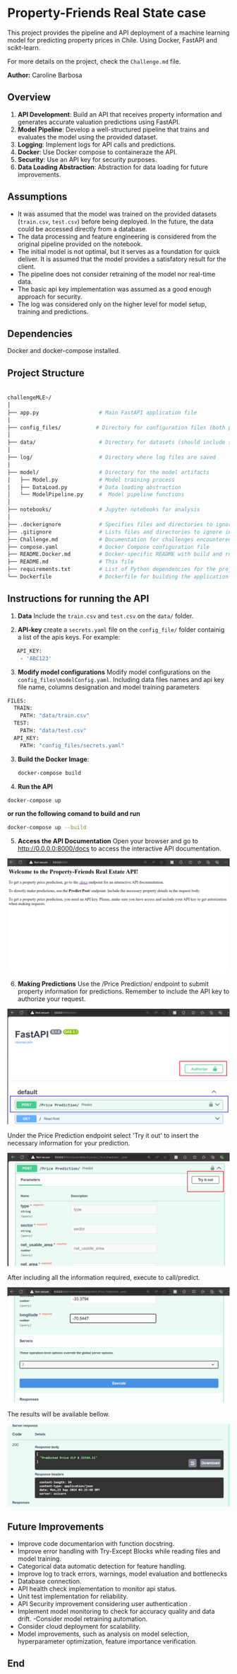 # Property-Friends Real State case

This project provides the pipeline and API deployment of a machine learning model for predicting property prices in Chile. Using Docker, FastAPI and scikt-learn. 

For more details on the project, check the `Challenge.md` file.

**Author:** Caroline Barbosa
## Overview

1. **API Development**: Build an API that receives property information and generates accurate valuation predictions using FastAPI.
2. **Model Pipeline**: Develop a well-structured pipeline that trains and evaluates the model using the provided dataset.
3. **Logging**: Implement logs for API calls and predictions.
4. **Docker**: Use Docker compose to containeraze the API.
5. **Security**: Use an API key for security purposes.
6. **Data Loading Abstraction**: Abstraction for data loading for future improvements.


## Assumptions
- It was assumed that the model was trained on the provided datasets (`train.csv`, `test.csv`) before being deployed. In the future, the data could be accessed directly from a database.
- The data processing and feature engineering is considered from the original pipeline provided on the notebook.
- The initial model is not optimal, but it serves as a foundation for quick deliver. It is assumed that the model provides a satisfatory result for the client. 
- The pipeline does not consider retraining of the model nor real-time data. 
- The basic api key implementation was assumed as a good enough approach for security.
- The log was considered only on the higher level for model setup, training and predictions. 

## Dependencies
Docker and docker-compose installed.

## Project Structure
   ```bash

challengeMLE>/
│
├── app.py                   # Main FastAPI application file
│
├── config_files/           # Directory for configuration files (both prediction model and api)
│
├── data/                    # Directory for datasets (should include sensitive data for training and evaluating the model)
│
├── log/                     # Directory where log files are saved
│
├── model/                   # Directory for the model artifacts
│   ├── Model.py             # Model training process
│   ├── DataLoad.py          # Data loading abstraction
│   └── ModelPipeline.py     #  Model pipeline functions
│
├── notebooks/               # Jupyter notebooks for analysis
│
├── .dockerignore            # Specifies files and directories to ignore when building the Docker image
├── .gitignore               # Lists files and directories to ignore in Git
├── Challenge.md             # Documentation for challenges encountered during development
├── compose.yaml             # Docker Compose configuration file
├── README.Docker.md         # Docker-specific README with build and run instructions
├── README.md                # This file
├── requirements.txt         # List of Python dependencies for the project
└── Dockerfile               # Dockerfile for building the application image
```
## Instructions for running the API

1. **Data** 
Include the `train.csv` and `test.csv` on the `data/` folder. 

2. **API-key**
create a `secrets.yaml` file on the `config_file/` folder containig a list of the apis keys. For example:
```bash
   API_KEY: 
    - 'ABC123'
   ```


3. **Modify model configurations**
Modify model configurations on the `config_files\modelConfig.yaml`. Including data files names and api key file name, columns designation and model training parameters

```bash
FILES:
  TRAIN:
    PATH: "data/train.csv"
  TEST:
    PATH: "data/test.csv"
  API_KEY:
    PATH: "config_files/secrets.yaml"
   ```


3. **Build the Docker Image**:
   ```bash
   docker-compose build
   ```

4. **Run the API**

  ```bash
  docker-compose up
  ```

**or run  the following comand to build and run**

   ```bash
  docker-compose up --build
  ```


5. **Access the API Documentation**
Open your browser and go to http://0.0.0.0:8000/docs to access the interactive API documentation.


![image](figs/page1.png)



6. **Making Predictions**
Use the /Price Prediction/ endpoint to submit property information for predictions. Remember to include the API key to authorize your request.


![image](figs/apipage2.png)

Under the Price Prediction endpoint select 'Try it out' to insert the necessary information for your prediction.


![image](figs/apitry.png)


After including all the information required, execute to call/predict.


![image](figs/apipredict.png)


The results will be available bellow.


![image](figs/result.png)


## Future Improvements

- Improve code documentarion with function docstring.
- Improve error handling with Try-Except Blocks while reading files and model training.
- Categorical data automatic detection for feature handling.
- Improve log to track errors, warnings, model evaluation and bottlenecks
- Database connection.
- API health check implementation to monitor api status.
- Unit test implementation for reliability.
- API Security improvement considering user authentication .
- Implement model monitoring to check for accuracy quality and data drift.
-Consider model retraining automation.
- Consider cloud deployment for scalability.
- Model improvements, such as analysis on model selection, hyperparameter optimization, feature importance verification.

## End 
